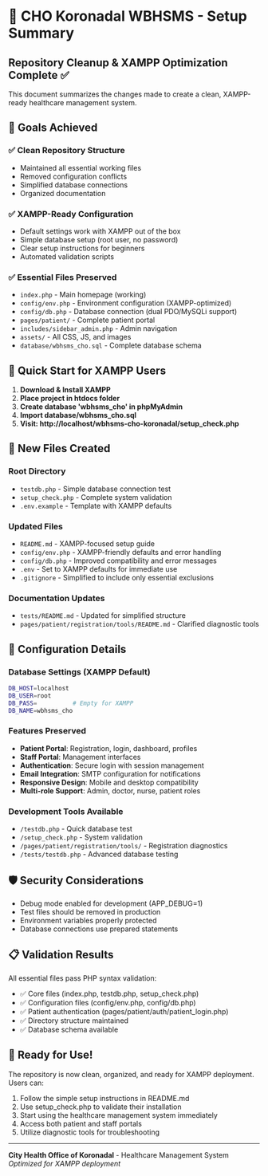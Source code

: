 # 🏥 CHO Koronadal WBHSMS - Setup Summary

## Repository Cleanup & XAMPP Optimization Complete ✅

This document summarizes the changes made to create a clean, XAMPP-ready healthcare management system.

## 🎯 Goals Achieved

### ✅ Clean Repository Structure
- Maintained all essential working files
- Removed configuration conflicts
- Simplified database connections
- Organized documentation

### ✅ XAMPP-Ready Configuration
- Default settings work with XAMPP out of the box
- Simple database setup (root user, no password)
- Clear setup instructions for beginners
- Automated validation scripts

### ✅ Essential Files Preserved
- `index.php` - Main homepage (working)
- `config/env.php` - Environment configuration (XAMPP-optimized)  
- `config/db.php` - Database connection (dual PDO/MySQLi support)
- `pages/patient/` - Complete patient portal
- `includes/sidebar_admin.php` - Admin navigation
- `assets/` - All CSS, JS, and images
- `database/wbhsms_cho.sql` - Complete database schema

## 🚀 Quick Start for XAMPP Users

1. **Download & Install XAMPP**
2. **Place project in htdocs folder**
3. **Create database 'wbhsms_cho' in phpMyAdmin**  
4. **Import database/wbhsms_cho.sql**
5. **Visit: http://localhost/wbhsms-cho-koronadal/setup_check.php**

## 📁 New Files Created

### Root Directory
- `testdb.php` - Simple database connection test
- `setup_check.php` - Complete system validation  
- `.env.example` - Template with XAMPP defaults

### Updated Files
- `README.md` - XAMPP-focused setup guide
- `config/env.php` - XAMPP-friendly defaults and error handling
- `config/db.php` - Improved compatibility and error messages
- `.env` - Set to XAMPP defaults for immediate use
- `.gitignore` - Simplified to include only essential exclusions

### Documentation Updates
- `tests/README.md` - Updated for simplified structure
- `pages/patient/registration/tools/README.md` - Clarified diagnostic tools

## 🔧 Configuration Details

### Database Settings (XAMPP Default)
```bash
DB_HOST=localhost
DB_USER=root
DB_PASS=          # Empty for XAMPP
DB_NAME=wbhsms_cho
```

### Features Preserved
- **Patient Portal**: Registration, login, dashboard, profiles
- **Staff Portal**: Management interfaces  
- **Authentication**: Secure login with session management
- **Email Integration**: SMTP configuration for notifications
- **Responsive Design**: Mobile and desktop compatibility
- **Multi-role Support**: Admin, doctor, nurse, patient roles

### Development Tools Available
- `/testdb.php` - Quick database test
- `/setup_check.php` - System validation
- `/pages/patient/registration/tools/` - Registration diagnostics
- `/tests/testdb.php` - Advanced database testing

## 🛡️ Security Considerations

- Debug mode enabled for development (APP_DEBUG=1)
- Test files should be removed in production
- Environment variables properly protected
- Database connections use prepared statements

## 📋 Validation Results

All essential files pass PHP syntax validation:
- ✅ Core files (index.php, testdb.php, setup_check.php)
- ✅ Configuration files (config/env.php, config/db.php)  
- ✅ Patient authentication (pages/patient/auth/patient_login.php)
- ✅ Directory structure maintained
- ✅ Database schema available

## 🎉 Ready for Use!

The repository is now clean, organized, and ready for XAMPP deployment. Users can:

1. Follow the simple setup instructions in README.md
2. Use setup_check.php to validate their installation
3. Start using the healthcare management system immediately
4. Access both patient and staff portals
5. Utilize diagnostic tools for troubleshooting

---

**City Health Office of Koronadal** - Healthcare Management System
*Optimized for XAMPP deployment*